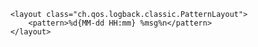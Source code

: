 


        <layout class="ch.qos.logback.classic.PatternLayout">
            <pattern>%d{MM-dd HH:mm} %msg%n</pattern>
        </layout>

